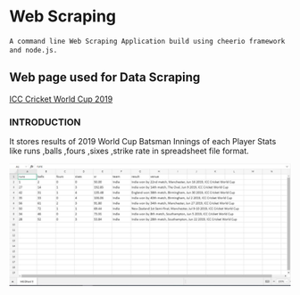 # Web Scraping

    A command line Web Scraping Application build using cheerio framework and node.js.

## Web page used for Data Scraping

[ICC Cricket World Cup 2019](https://www.espncricinfo.com/scores/series/8039/season/2019/icc-cricket-world-cup?view=results)

### INTRODUCTION

It stores results of 2019 World Cup Batsman Innings of each Player Stats like runs ,balls ,fours ,sixes ,strike rate in spreadsheet file format.

<p align="center">
  <img src="./Project_Images/MS_Dhoni_Score_Stats.JPG"  
</p>
